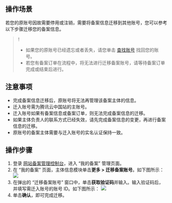 
## 操作场景
若您的原账号因故需要停用或注销，需要将备案信息迁移到其他账号，您可以参考以下步骤迁移您的备案信息。

>!
>- 如果您的原账号已经遗忘或者丢失，请您单击 [查找账号](https://cloud.tencent.com/services/forgotAccount) 找回您的账号。
>- 若您有备案订单在流程中，将无法进行迁移备案账号，请等待备案订单完成或结束后进行。

## 注意事项
- 完成备案信息迁移后，原账号将无法再管理该备案主体的信息。
- 迁入账号需为腾讯云中国站的主账号。
- 迁入账号如果有备案信息或备案订单，则无法完成备案信息的迁移。
- 如果主体负责人的联系方式已经失效，请先完成备案信息的变更，再进行备案信息的迁移。
- 原账号的备案主体需要与迁入账号的实名认证保持一致。

## 操作步骤
1. 登录 [网站备案管理控制台](https://console.cloud.tencent.com/beian/manage)，进入 “我的备案” 管理页面。
2. 在 “我的备案” 页面，主体信息模块单击**更多 > 迁移备案账号**。如下图所示：
![](https://qcloudimg.tencent-cloud.cn/raw/7b3b9303e8eec8229e2a9dfa3414935e.png)
3. 在弹出的 “迁移备案账号” 窗口中，单击**获取验证码**并输入。输入验证码后，并填写需迁入账号的账号 ID。如下图所示：
![](https://qcloudimg.tencent-cloud.cn/raw/b91f79f6454408f2402d69d920a8123f.png)
4. 单击**确认**，即可完成迁移。



